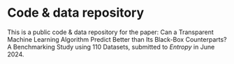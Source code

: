 # Code & data repository 

This is a public code & data repository for the paper: Can a Transparent Machine Learning Algorithm Predict Better than Its Black-Box Counterparts? A Benchmarking Study using 110 Datasets, submitted to *Entropy* in June 2024.

